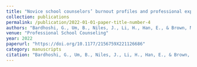```yaml
---
title: "Novice school counselors’ burnout profiles and professional experiences: A mixed methods study"
collection: publications
permalink: /publication/2022-01-01-paper-title-number-4 
authors: "Bardhoshi, G., Um, B., Niles, J., Li, H., Han, E., & Brown, M."
venue: "Professional School Counseling"
year: 2022
paperurl: "https://doi.org/10.1177/2156759X221126686"
category: manuscripts
citation: "Bardhoshi, G., Um, B., Niles, J., Li, H., Han, E., & Brown, M. (2022). Novice school counselors’ burnout profiles and professional experiences: A mixed methods study. Professional School Counseling. https://doi.org/10.1177/2156759X221126686"  
---
```




